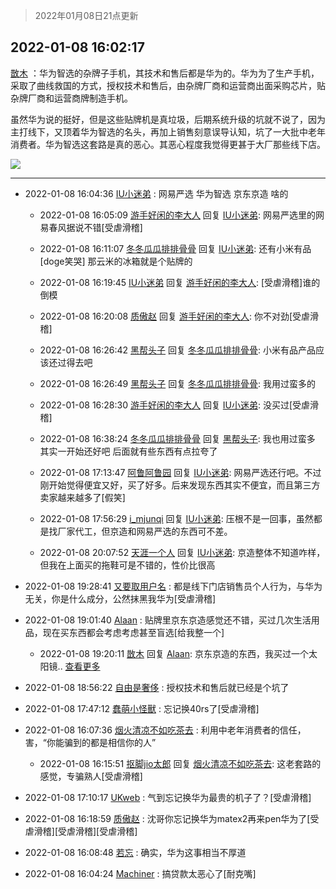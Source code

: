 > 2022年01月08日21点更新
<link rel="stylesheet" href="https://cdn.jsdelivr.net/gh/taotie6/sampleJSON@main/css/photo_show.css">
<meta name="referrer" content="no-referrer" />


 ## 2022-01-08 16:02:17 

 [㪚木](https://www.coolapk.com/feed/32681165?shareKey=NzJmMTUxMWE4N2UwNjFkOTUyNzg~) ：华为智选的杂牌子手机，其技术和售后都是华为的。华为为了生产手机，采取了曲线救国的方式，授权技术和售后，由杂牌厂商和运营商出面采购芯片，贴杂牌厂商和运营商牌制造手机。

虽然华为说的挺好，但是这些贴牌机是真垃圾，后期系统升级的坑就不说了，因为主打线下，又顶着华为智选的名头<!--break-->，再加上销售刻意误导认知，坑了一大批中老年消费者。华为智选这套路是真的恶心。其恶心程度我觉得更甚于大厂那些线下店。 

<div class="album">
<img class="img-item" src="http://image.coolapk.com/feed/2020/0410/08/1081091_b9edf756_8970_3705@300x263.gif" />
</div>

 ------- 

- 2022-01-08 16:04:36 [IU小迷弟](uid=2571083) : 网易严选 华为智选 京东京造 啥的 

    - 2022-01-08 16:05:09 [游手好闲的李大人](uid=1704844) 回复 [IU小迷弟](uid=2571083): 网易严选里的网易春风据说不错[受虐滑稽] 

    - 2022-01-08 16:11:07 [冬冬瓜瓜排排骨骨](uid=3463204) 回复 [IU小迷弟](uid=2571083): 还有小米有品[doge笑哭]   那云米的冰箱就是个贴牌的 

    - 2022-01-08 16:19:45 [IU小迷弟](uid=2571083) 回复 [游手好闲的李大人](uid=1704844): [受虐滑稽]谁的倒模 

    - 2022-01-08 16:20:08 [质傲赵](uid=1566723) 回复 [游手好闲的李大人](uid=1704844): 你不对劲[受虐滑稽] 

    - 2022-01-08 16:26:42 [黑帮头子](uid=2838832) 回复 [冬冬瓜瓜排排骨骨](uid=3463204): 小米有品产品应该还过得去吧 

    - 2022-01-08 16:26:49 [黑帮头子](uid=2838832) 回复 [冬冬瓜瓜排排骨骨](uid=3463204): 我用过蛮多的 

    - 2022-01-08 16:28:30 [游手好闲的李大人](uid=1704844) 回复 [IU小迷弟](uid=2571083): 没买过[受虐滑稽] 

    - 2022-01-08 16:38:24 [冬冬瓜瓜排排骨骨](uid=3463204) 回复 [黑帮头子](uid=2838832): 我也用过蛮多  其实一开始还好吧  后面就有些东西有点拉夸了 

    - 2022-01-08 17:13:47 [阿鲁阿鲁园](uid=8744023) 回复 [IU小迷弟](uid=2571083): 网易严选还行吧。不过刚开始觉得便宜又好，买了好多。后来发现东西其实不便宜，而且第三方卖家越来越多了[假笑] 

    - 2022-01-08 17:56:29 [i_mjunqi](uid=399564) 回复 [IU小迷弟](uid=2571083): 压根不是一回事，虽然都是找厂家代工，但京造和网易严选的东西可不差。 

    - 2022-01-08 20:07:52 [天涯一个人](uid=3225865) 回复 [IU小迷弟](uid=2571083): 京造整体不知道咋样，但我在上面买的拖鞋可是不错的，性价比很高 

- 2022-01-08 19:28:41 [又要取用户名](uid=4165690) : 都是线下门店销售员个人行为，与华为无关，你是什么成分，公然抹黑我华为[受虐滑稽] 

- 2022-01-08 19:01:40 [Alaan](uid=2552665) : 贴牌里京东京造感觉还不错，买过几次生活用品，现在买东西都会考虑考虑甚至盲选[给我整一个] 

    - 2022-01-08 19:20:11 [㪚木](uid=1081091) 回复 [Alaan](uid=2552665): 京东京造的东西，我买过一个太阳镜.. <a href="/feed/replyList?id=253766988">查看更多</a> 

- 2022-01-08 18:56:22 [自由是奢侈](uid=11435380) : 授权技术和售后就已经是个坑了 

- 2022-01-08 17:47:12 [蠢萌小怪獸](uid=2786281) : 忘记换40rs了[受虐滑稽] 

- 2022-01-08 16:07:36 [烟火清凉不如吃茶去](uid=4279524) : 利用中老年消费者的信任，害，“你能骗到的都是相信你的人” 

    - 2022-01-08 16:15:51 [抠脚jio太郎](uid=3743725) 回复 [烟火清凉不如吃茶去](uid=4279524): 这老套路的感觉，专骗熟人[受虐滑稽] 

- 2022-01-08 17:10:17 [UKweb](uid=3205288) : 气到忘记换华为最贵的机子了？[受虐滑稽] 

- 2022-01-08 16:18:59 [质傲赵](uid=1566723) : 沈哥你忘记换华为matex2再来pen华为了[受虐滑稽][受虐滑稽][受虐滑稽] 

- 2022-01-08 16:08:48 [若忘](uid=459610) : 确实，华为这事相当不厚道 

- 2022-01-08 16:04:24 [Machiner](uid=3114536) : 搞贷款太恶心了[耐克嘴] 

